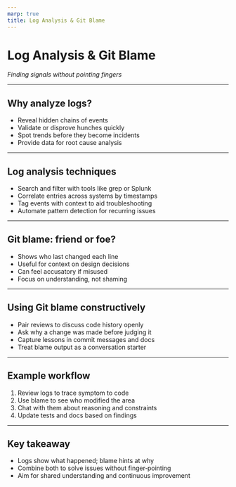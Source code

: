 ```yaml
---
marp: true
title: Log Analysis & Git Blame
---
```


# Log Analysis & Git Blame
*Finding signals without pointing fingers*

---

## Why analyze logs?
- Reveal hidden chains of events
- Validate or disprove hunches quickly
- Spot trends before they become incidents
- Provide data for root cause analysis

---

## Log analysis techniques
- Search and filter with tools like grep or Splunk
- Correlate entries across systems by timestamps
- Tag events with context to aid troubleshooting
- Automate pattern detection for recurring issues

---

## Git blame: friend or foe?
- Shows who last changed each line
- Useful for context on design decisions
- Can feel accusatory if misused
- Focus on understanding, not shaming

---

## Using Git blame constructively
- Pair reviews to discuss code history openly
- Ask why a change was made before judging it
- Capture lessons in commit messages and docs
- Treat blame output as a conversation starter

---

## Example workflow
1. Review logs to trace symptom to code
2. Use blame to see who modified the area
3. Chat with them about reasoning and constraints
4. Update tests and docs based on findings

---

## Key takeaway
- Logs show what happened; blame hints at why
- Combine both to solve issues without finger‑pointing
- Aim for shared understanding and continuous improvement

